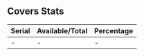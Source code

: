 ## Covers Stats

| Serial | Available/Total | Percentage |
| ------ | --------------- | ---------- |
| - | - | - |
